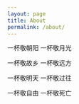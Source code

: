 ```yaml
---
layout: page
title: About
permalink: /about/
---
```


<amp-img width="600" height="300" layout="responsive" src="http://lorempixel.com/600/300/sports"></amp-img>

一杯敬朝阳 一杯敬月光

一杯敬故乡 一杯敬远方

一杯敬明天 一杯敬过往

一杯敬自由 一杯敬死亡
